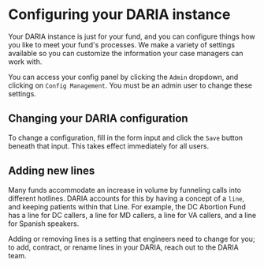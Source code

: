 # Configuring your DARIA instance

Your DARIA instance is just for your fund, and you can configure things how you like to meet your fund's processes. We make a variety of settings available so you can customize the information your case managers can work with.

You can access your config panel by clicking the `Admin` dropdown, and clicking on `Config Management`. You must be an admin user to change these settings.

## Changing your DARIA configuration

To change a configuration, fill in the form input and click the `Save` button beneath that input. This takes effect immediately for all users.

## Adding new lines

Many funds accommodate an increase in volume by funneling calls into different hotlines. DARIA accounts for this by having a concept of a `line`, and keeping patients within that Line. For example, the DC Abortion Fund has a line for DC callers, a line for MD callers, a line for VA callers, and a line for Spanish speakers.

Adding or removing lines is a setting that engineers need to change for you; to add, contract, or rename lines in your DARIA, reach out to the DARIA team.
